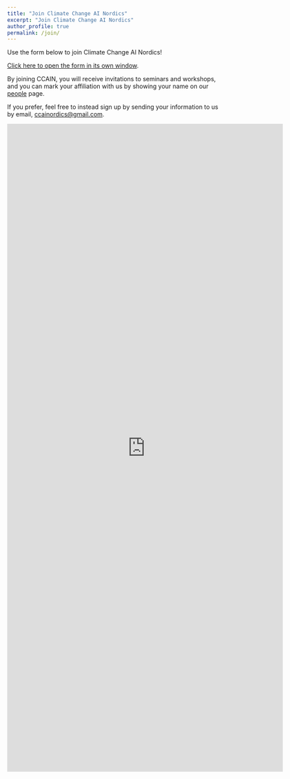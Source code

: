 ```yaml
---
title: "Join Climate Change AI Nordics"
excerpt: "Join Climate Change AI Nordics"
author_profile: true
permalink: /join/
---
```



Use the form below to join Climate Change AI Nordics!

[Click here to open the form in its own window](https://forms.gle/RJ6HgucfwR1eKFfM6).

By joining CCAIN, you will receive invitations to seminars and workshops, and you can mark your affiliation with us by showing your name on our [people](/people/) page.

If you prefer, feel free to instead sign up by sending your information to us by email, [ccainordics@gmail.com](mailto:ccainordics@gmail.com).

<iframe src="https://docs.google.com/forms/d/e/1FAIpQLSds9NcE7-f_6ynh_abDOzhwp-DdRoWpiof204UTVTJXcgNvxw/viewform?embedded=true" width="640" height="1505" frameborder="0" marginheight="0" marginwidth="0">Loading…</iframe>

